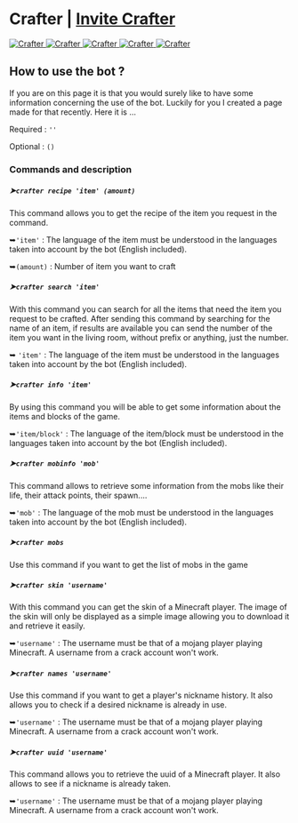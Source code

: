 <h1>Crafter | <a href="https://discord.com/oauth2/authorize?client_id=740727392041041981&permissions=311360&scope=bot">Invite Crafter</a></h1>
<a href="https://top.gg/bot/740727392041041981"> 
  <img src="https://top.gg/api/widget/status/740727392041041981.svg" alt="Crafter" />
  <img src="https://top.gg/api/widget/servers/740727392041041981.svg?noavatar=true" alt="Crafter" />
  <img src="https://top.gg/api/widget/upvotes/740727392041041981.svg?noavatar=true" alt="Crafter" />
  <img src="https://top.gg/api/widget/lib/740727392041041981.svg?noavatar=true" alt="Crafter" />
  <img src="https://top.gg/api/widget/owner/740727392041041981.svg?noavatar=true" alt="Crafter" />
</a>

<h2>How to use the bot ?</h2>

If you are on this page it is that you would surely like to have some information concerning the use of the bot. Luckily for you I created a page made for that recently. Here it is ...

<div>
  Required : <code>''</code>

  Optional : <code>()</code>
</div>


<h3>Commands and description</h3>

<h5>➤<code>crafter recipe 'item' (amount)</code></h4>
This command allows you to get the recipe of the item you request in the command.
<p></p>
➥<code>'item'</code> : The language of the item must be understood in the languages taken into account by the bot (English included).
<p></p>
➥<code>(amount)</code> : Number of item you want to craft


<h5>➤<code>crafter search 'item'</code></h5>
With this command you can search for all the items that need the item you request to be crafted.
After sending this command by searching for the name of an item, if results are available you can send the number of the item you want in the living room, without prefix or anything, just the number.

➥ <code>'item'</code> : The language of the item must be understood in the languages taken into account by the bot (English included). 


<h5>➤<code>crafter info 'item'</code></h5>
By using this command you will be able to get some information about the items and blocks of the game.

➥<code>'item/block'</code> : The language of the item/block must be understood in the languages taken into account by the bot (English included). 


<h5>➤<code>crafter mobinfo 'mob'</code></h5>
This command allows to retrieve some information from the mobs like their life, their attack points, their spawn....

➥<code>'mob'</code> : The language of the mob must be understood in the languages taken into account by the bot (English included). 


<h5>➤<code>crafter mobs</code></h5>
Use this command if you want to get the list of mobs in the game


<h5>➤<code>crafter skin 'username'</code></h5>
With this command you can get the skin of a Minecraft player.
The image of the skin will only be displayed as a simple image allowing you to download it and retrieve it easily.

➥<code>'username'</code> : The username must be that of a mojang player playing Minecraft. A username from a crack account won't work.



<h5>➤<code>crafter names 'username'</code></h5>
Use this command if you want to get a player's nickname history. It also allows you to check if a desired nickname is already in use.

➥<code>'username'</code> : The username must be that of a mojang player playing Minecraft. A username from a crack account won't work.



<h5>➤<code>crafter uuid 'username'</code></h5>
This command allows you to retrieve the uuid of a Minecraft player. It also allows to see if a nickname is already taken.

➥<code>'username'</code> : The username must be that of a mojang player playing Minecraft. A username from a crack account won't work.



